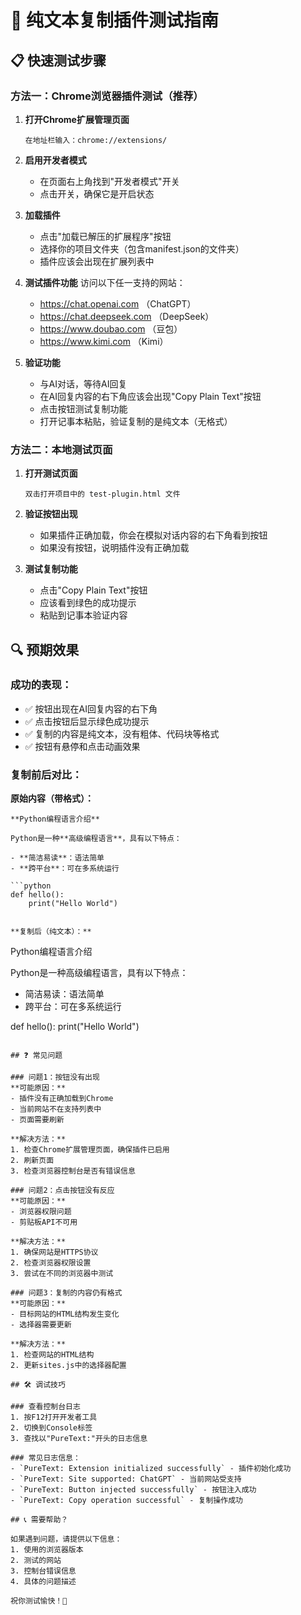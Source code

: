 # 🧪 纯文本复制插件测试指南

## 📋 快速测试步骤

### 方法一：Chrome浏览器插件测试（推荐）

1. **打开Chrome扩展管理页面**
   ```
   在地址栏输入：chrome://extensions/
   ```

2. **启用开发者模式**
   - 在页面右上角找到"开发者模式"开关
   - 点击开关，确保它是开启状态

3. **加载插件**
   - 点击"加载已解压的扩展程序"按钮
   - 选择你的项目文件夹（包含manifest.json的文件夹）
   - 插件应该会出现在扩展列表中

4. **测试插件功能**
   访问以下任一支持的网站：
   - https://chat.openai.com （ChatGPT）
   - https://chat.deepseek.com （DeepSeek）
   - https://www.doubao.com （豆包）
   - https://www.kimi.com （Kimi）

5. **验证功能**
   - 与AI对话，等待AI回复
   - 在AI回复内容的右下角应该会出现"Copy Plain Text"按钮
   - 点击按钮测试复制功能
   - 打开记事本粘贴，验证复制的是纯文本（无格式）

### 方法二：本地测试页面

1. **打开测试页面**
   ```
   双击打开项目中的 test-plugin.html 文件
   ```

2. **验证按钮出现**
   - 如果插件正确加载，你会在模拟对话内容的右下角看到按钮
   - 如果没有按钮，说明插件没有正确加载

3. **测试复制功能**
   - 点击"Copy Plain Text"按钮
   - 应该看到绿色的成功提示
   - 粘贴到记事本验证内容

## 🔍 预期效果

### 成功的表现：
- ✅ 按钮出现在AI回复内容的右下角
- ✅ 点击按钮后显示绿色成功提示
- ✅ 复制的内容是纯文本，没有粗体、代码块等格式
- ✅ 按钮有悬停和点击动画效果

### 复制前后对比：
**原始内容（带格式）：**
```
**Python编程语言介绍**

Python是一种**高级编程语言**，具有以下特点：

- **简洁易读**：语法简单
- **跨平台**：可在多系统运行

```python
def hello():
    print("Hello World")
```
```

**复制后（纯文本）：**
```
Python编程语言介绍

Python是一种高级编程语言，具有以下特点：

- 简洁易读：语法简单
- 跨平台：可在多系统运行

def hello():
    print("Hello World")
```

## ❓ 常见问题

### 问题1：按钮没有出现
**可能原因：**
- 插件没有正确加载到Chrome
- 当前网站不在支持列表中
- 页面需要刷新

**解决方法：**
1. 检查Chrome扩展管理页面，确保插件已启用
2. 刷新页面
3. 检查浏览器控制台是否有错误信息

### 问题2：点击按钮没有反应
**可能原因：**
- 浏览器权限问题
- 剪贴板API不可用

**解决方法：**
1. 确保网站是HTTPS协议
2. 检查浏览器权限设置
3. 尝试在不同的浏览器中测试

### 问题3：复制的内容仍有格式
**可能原因：**
- 目标网站的HTML结构发生变化
- 选择器需要更新

**解决方法：**
1. 检查网站的HTML结构
2. 更新sites.js中的选择器配置

## 🛠️ 调试技巧

### 查看控制台日志
1. 按F12打开开发者工具
2. 切换到Console标签
3. 查找以"PureText:"开头的日志信息

### 常见日志信息：
- `PureText: Extension initialized successfully` - 插件初始化成功
- `PureText: Site supported: ChatGPT` - 当前网站受支持
- `PureText: Button injected successfully` - 按钮注入成功
- `PureText: Copy operation successful` - 复制操作成功

## 📞 需要帮助？

如果遇到问题，请提供以下信息：
1. 使用的浏览器版本
2. 测试的网站
3. 控制台错误信息
4. 具体的问题描述

祝你测试愉快！🎉